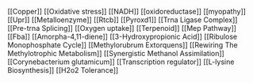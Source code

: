 [[Copper]]
[[Oxidative stress]]
[[NADH]]
[[oxidoreductase]]
[[myopathy]]
[[Upr]]
[[Metalloenzyme]]
[[Rtcb]]
[[Pyroxd1]]
[[Trna Ligase Complex]]
[[Pre-trna Splicing]]
[[Oxygen uptake]]
[[Terpenoid]]
[[Mep Pathway]]
[[Fba]]
[[Amorpha-4,11-diene]]
[[3-Hydroxypropionic Acid]]
[[Ribulose Monophosphate Cycle]]
[[Methylorubrum Extorquens]]
[[Rewiring The Methylotrophic Metabolism]]
[[Synergistic Methanol Assimilation]]
[[Corynebacterium glutamicum]]
[[Transcription regulator]]
[[L-lysine Biosynthesis]]
[[H2o2 Tolerance]]
